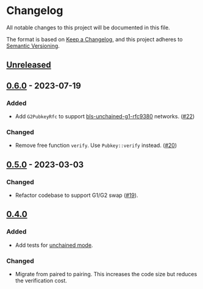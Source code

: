 # Changelog

All notable changes to this project will be documented in this file.

The format is based on [Keep a Changelog](https://keepachangelog.com/en/1.0.0/),
and this project adheres to [Semantic Versioning](https://semver.org/spec/v2.0.0.html).

## [Unreleased]

## [0.6.0] - 2023-07-19

### Added

- Add `G2PubkeyRfc` to support [bls-unchained-g1-rfc9380](https://github.com/drand/drand/pull/1249) networks. ([#22])

[#22]: https://github.com/noislabs/drand-verify/pull/22

### Changed

- Remove free function `verify`. Use `Pubkey::verify` instead. ([#20])

[#20]: https://github.com/noislabs/drand-verify/issues/20

## [0.5.0] - 2023-03-03

### Changed

- Refactor codebase to support G1/G2 swap ([#19]).

[#19]: https://github.com/noislabs/drand-verify/pull/19

## [0.4.0]

### Added

- Add tests for [unchained mode](https://drand.love/blog/2022/02/21/multi-frequency-support-and-timelock-encryption-capabilities/).

### Changed

- Migrate from paired to pairing.
  This increases the code size but reduces the verification cost.

[unreleased]: https://github.com/noislabs/drand-verify/compare/v0.6.0...HEAD
[0.6.0]: https://github.com/noislabs/drand-verify/compare/v0.5.0...v0.6.0
[0.5.0]: https://github.com/noislabs/drand-verify/compare/v0.4.0...v0.5.0
[0.4.0]: https://github.com/noislabs/drand-verify/compare/v0.3.0...v0.4.0
